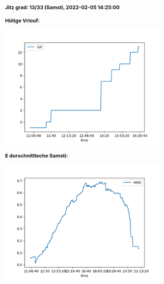 ### Jitz grad: 13/33 (Samsti, 2022-02-05 14:25:00

### Hütige Vrlouf:
![Graph](Today.png)

### E durschnittleche Samsti:
![Graph](Samsti.png)